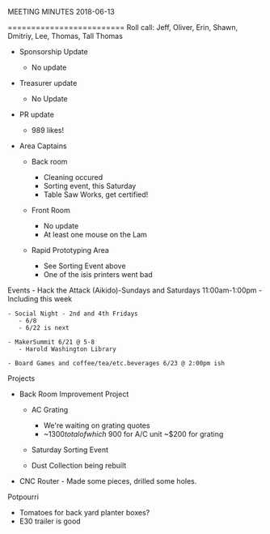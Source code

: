MEETING MINUTES 2018-06-13

=========================
Roll call: Jeff, Oliver, Erin, Shawn, Dmitriy, Lee, Thomas, Tall Thomas 

- Sponsorship Update
  - No update

- Treasurer update    
  - No Update
 
- PR update
  - 989 likes! 

- Area Captains
  - Back room
    - Cleaning occured
    - Sorting event, this Saturday
    - Table Saw Works, get certified!
    
  - Front Room
    - No update
    - At least one mouse on the Lam

  - Rapid Prototyping Area
    - See Sorting Event above
    - One of the isis printers went bad
  
Events
    - Hack the Attack (Aikido)-Sundays and Saturdays 11:00am-1:00pm
       - Including this week

    - Social Night - 2nd and 4th Fridays
       - 6/8
       - 6/22 is next

    - MakerSummit 6/21 @ 5-8
       - Harold Washington Library

    - Board Games and coffee/tea/etc.beverages 6/23 @ 2:00pm ish

       
Projects
  - Back Room Improvement Project
    - AC Grating 
      - We're waiting on grating quotes
      - ~$1300 total of which ~$900 for A/C unit ~$200 for grating

    - Saturday Sorting Event
    - Dust Collection being rebuilt
    
  - CNC Router
        - Made some pieces, drilled some holes.

Potpourri
- Tomatoes for back yard planter boxes? 
- E30 trailer is good













